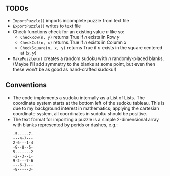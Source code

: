 ## TODOs

* ```ImportPuzzle()``` imports incomplete puzzle from text file
* ```ExportPuzzle()``` writes to text file
* Check functions check for an existing value _n_ like so:
  * ```CheckRow(n, y)``` returns True if _n_ exists in Row _y_
  * ```CheckCol(n, x)``` returns True if _n_ exists in Column _x_
  * ```CheckSquare(n, x, y)``` returns True if _n_ exists in the square centered at (_x_, _y_)
* ```MakePuzzle(n)``` creates a random sudoku with _n_ randomly-placed blanks. (Maybe I'll add symmetry to the blanks at some point, but even then these won't be as good as hand-crafted sudoku!)

## Conventions

* The code implements a sudoku internally as a List of Lists. The coordinate system starts at the bottom left of the sudoku tableau. This is due to my background interest in mathematics; applying the cartesian coordinate system, all coordinates in sudoku should be positive.
* The text format for importing a puzzle is a simple 2-dimensional array with blanks represented by perids or dashes, e.g.:
  ```
  -5-----7-
  ---4-7---
  2-6---1-4
  -9--8--5-
  5-------2
  -2--3--1-
  9-2---7-6
  ---6-1---
  -8-----3-
  ```

